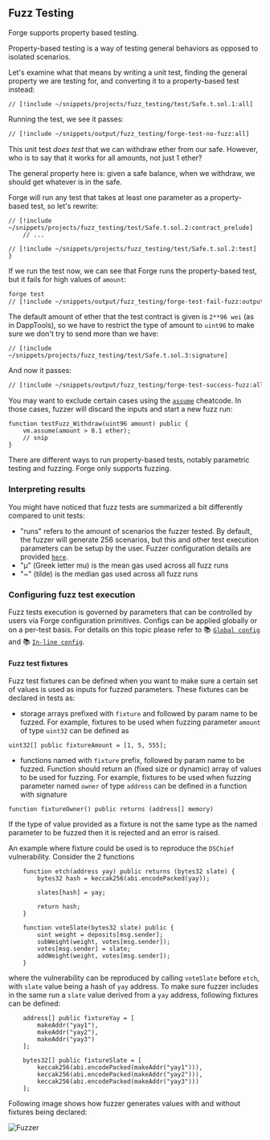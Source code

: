 ## Fuzz Testing

Forge supports property based testing.

Property-based testing is a way of testing general behaviors as opposed to isolated scenarios.

Let's examine what that means by writing a unit test, finding the general property we are testing for, and converting it to a property-based test instead:

```solidity
// [!include ~/snippets/projects/fuzz_testing/test/Safe.t.sol.1:all]
```

Running the test, we see it passes:

```bash
// [!include ~/snippets/output/fuzz_testing/forge-test-no-fuzz:all]
```

This unit test _does test_ that we can withdraw ether from our safe. However, who is to say that it works for all amounts, not just 1 ether?

The general property here is: given a safe balance, when we withdraw, we should get whatever is in the safe.

Forge will run any test that takes at least one parameter as a property-based test, so let's rewrite:

```solidity
// [!include ~/snippets/projects/fuzz_testing/test/Safe.t.sol.2:contract_prelude]
    // ...

// [!include ~/snippets/projects/fuzz_testing/test/Safe.t.sol.2:test]
}
```

If we run the test now, we can see that Forge runs the property-based test, but it fails for high values of `amount`:

```sh
forge test
// [!include ~/snippets/output/fuzz_testing/forge-test-fail-fuzz:output]
```

The default amount of ether that the test contract is given is `2**96 wei` (as in DappTools), so we have to restrict the type of amount to `uint96` to make sure we don't try to send more than we have:

```solidity
// [!include ~/snippets/projects/fuzz_testing/test/Safe.t.sol.3:signature]
```

And now it passes:

```sh
// [!include ~/snippets/output/fuzz_testing/forge-test-success-fuzz:all]
```

You may want to exclude certain cases using the [`assume`](/reference/cheatcodes/assume) cheatcode. In those cases, fuzzer will discard the inputs and start a new fuzz run:

```solidity
function testFuzz_Withdraw(uint96 amount) public {
    vm.assume(amount > 0.1 ether);
    // snip
}
```

There are different ways to run property-based tests, notably parametric testing and fuzzing. Forge only supports fuzzing.

### Interpreting results

You might have noticed that fuzz tests are summarized a bit differently compared to unit tests:

- "runs" refers to the amount of scenarios the fuzzer tested. By default, the fuzzer will generate 256 scenarios, but this and other test execution parameters can be setup by the user. Fuzzer configuration details are provided [`here`](#configuring-fuzz-test-execution).
- "μ" (Greek letter mu) is the mean gas used across all fuzz runs
- "~" (tilde) is the median gas used across all fuzz runs

### Configuring fuzz test execution

Fuzz tests execution is governed by parameters that can be controlled by users via Forge configuration primitives. Configs can be applied globally or on a per-test basis. For details on this topic please refer to
📚 [`Global config`](/config/reference/overview) and 📚 [`In-line config`](/config/reference/inline-test-config).

#### Fuzz test fixtures

Fuzz test fixtures can be defined when you want to make sure a certain set of values is used as inputs for fuzzed parameters.
These fixtures can be declared in tests as:

- storage arrays prefixed with `fixture` and followed by param name to be fuzzed. For example, fixtures to be used when fuzzing parameter `amount` of type `uint32` can be defined as

```solidity
uint32[] public fixtureAmount = [1, 5, 555];
```

- functions named with `fixture` prefix, followed by param name to be fuzzed. Function should return an (fixed size or dynamic) array of values to be used for fuzzing. For example, fixtures to be used when fuzzing parameter named `owner` of type `address` can be defined in a function with signature

```solidity
function fixtureOwner() public returns (address[] memory)
```

If the type of value provided as a fixture is not the same type as the named parameter to be fuzzed then it is rejected and an error is raised.

An example where fixture could be used is to reproduce the `DSChief` vulnerability. Consider the 2 functions

```solidity
    function etch(address yay) public returns (bytes32 slate) {
        bytes32 hash = keccak256(abi.encodePacked(yay));

        slates[hash] = yay;

        return hash;
    }

    function voteSlate(bytes32 slate) public {
        uint weight = deposits[msg.sender];
        subWeight(weight, votes[msg.sender]);
        votes[msg.sender] = slate;
        addWeight(weight, votes[msg.sender]);
    }
```

where the vulnerability can be reproduced by calling `voteSlate` before `etch`, with `slate` value being a hash of `yay` address.
To make sure fuzzer includes in the same run a `slate` value derived from a `yay` address, following fixtures can be defined:

```solidity
    address[] public fixtureYay = [
        makeAddr("yay1"),
        makeAddr("yay2"),
        makeAddr("yay3")
    ];

    bytes32[] public fixtureSlate = [
        keccak256(abi.encodePacked(makeAddr("yay1"))),
        keccak256(abi.encodePacked(makeAddr("yay2"))),
        keccak256(abi.encodePacked(makeAddr("yay3")))
    ];
```

Following image shows how fuzzer generates values with and without fixtures being declared:

![Fuzzer](/fuzzer.png)
